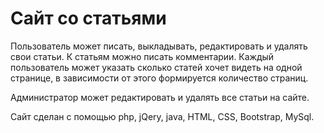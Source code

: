 # Сайт со статьями

Пользователь может писать, выкладывать, редактировать и удалять свои статьи. К статьям можно писать комментарии. Каждый пользователь может указать 
сколько статей хочет видеть на одной странице, в зависимости от этого формируется количество страниц.

Администратор может редактировать и удалять все статьи на сайте. 

Сайт сделан с помощью php, jQery, java, HTML, CSS, Bootstrap, MySql.
